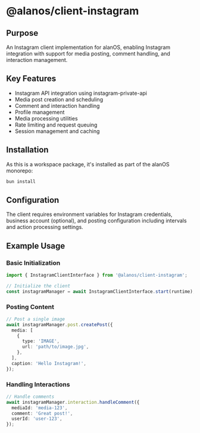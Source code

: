 # @alanos/client-instagram

## Purpose

An Instagram client implementation for alanOS, enabling Instagram integration with support for media posting, comment handling, and interaction management.

## Key Features

- Instagram API integration using instagram-private-api
- Media post creation and scheduling
- Comment and interaction handling
- Profile management
- Media processing utilities
- Rate limiting and request queuing
- Session management and caching

## Installation

As this is a workspace package, it's installed as part of the alanOS monorepo:

```bash
bun install
```

## Configuration

The client requires environment variables for Instagram credentials, business account (optional), and posting configuration including intervals and action processing settings.

## Example Usage

### Basic Initialization

```typescript
import { InstagramClientInterface } from '@alanos/client-instagram';

// Initialize the client
const instagramManager = await InstagramClientInterface.start(runtime);
```

### Posting Content

```typescript
// Post a single image
await instagramManager.post.createPost({
  media: [
    {
      type: 'IMAGE',
      url: 'path/to/image.jpg',
    },
  ],
  caption: 'Hello Instagram!',
});
```

### Handling Interactions

```typescript
// Handle comments
await instagramManager.interaction.handleComment({
  mediaId: 'media-123',
  comment: 'Great post!',
  userId: 'user-123',
});
```

